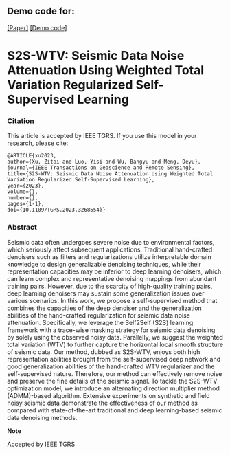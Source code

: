 ## Demo code for:


[[Paper]](https://ieeexplore.ieee.org/document/10105620)
[[Demo code]](https://github.com/XuZitai/S2S-WTV/blob/main/S2S_WTV.py)
# S2S-WTV: Seismic Data Noise Attenuation Using Weighted Total Variation Regularized Self-Supervised Learning  


### Citation

This article is accepted by IEEE TGRS. If you use this model in your research, please cite:

    @ARTICLE{xu2023,
    author={Xu, Zitai and Luo, Yisi and Wu, Bangyu and Meng, Deyu},
    journal={IEEE Transactions on Geoscience and Remote Sensing}, 
    title={S2S-WTV: Seismic Data Noise Attenuation Using Weighted Total Variation Regularized Self-Supervised Learning}, 
    year={2023},
    volume={},
    number={},
    pages={1-1},
    doi={10.1109/TGRS.2023.3268554}}
     

### Abstract

Seismic data often undergoes severe noise due to environmental factors, which seriously affect subsequent applications. Traditional hand-crafted denoisers such as filters and regularizations utilize interpretable domain knowledge to design generalizable denoising techniques, while their representation capacities may be inferior to deep learning denoisers, which can learn complex and representative denoising mappings from abundant training pairs. However, due to the scarcity of high-quality training pairs, deep learning denoisers may sustain some generalization issues over various scenarios. In this work, we propose a self-supervised method that combines the capacities of the deep denoiser and the generalization abilities of the hand-crafted regularization for seismic data noise attenuation. Specifically, we leverage the Self2Self (S2S) learning framework with a trace-wise masking strategy for seismic data denoising by solely using the observed noisy data. Parallelly, we suggest the weighted total variation (WTV) to further capture the horizontal local smooth structure of seismic data. Our method, dubbed as S2S-WTV, enjoys both high representation abilities brought from the self-supervised deep network and good generalization abilities of the hand-crafted WTV regularizer and the self-supervised nature. Therefore, our method can effectively remove noise and preserve the fine details of the seismic signal. To tackle the S2S-WTV optimization model, we introduce an alternating direction multiplier method (ADMM)-based algorithm. Extensive experiments on synthetic and field noisy seismic data demonstrate the effectiveness of our method as compared with state-of-the-art traditional and deep learning-based seismic data denoising methods.
 

**Note**

Accepted by IEEE TGRS
